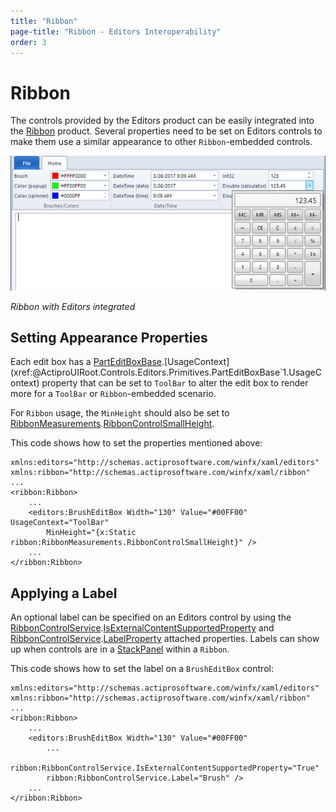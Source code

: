 ```yaml
---
title: "Ribbon"
page-title: "Ribbon - Editors Interoperability"
order: 3
---
```

# Ribbon

The controls provided by the Editors product can be easily integrated into the [Ribbon](xref:@ActiproUIRoot.Controls.Ribbon.Ribbon) product.  Several properties need to be set on Editors controls to make them use a similar appearance to other `Ribbon`-embedded controls.

![Screenshot](../images/ribbon-with-editors.png)

*Ribbon with Editors integrated*

## Setting Appearance Properties

Each edit box has a [PartEditBoxBase<T>](xref:@ActiproUIRoot.Controls.Editors.Primitives.PartEditBoxBase`1).[UsageContext](xref:@ActiproUIRoot.Controls.Editors.Primitives.PartEditBoxBase`1.UsageContext) property that can be set to `ToolBar` to alter the edit box to render more for a `ToolBar` or `Ribbon`-embedded scenario.

For `Ribbon` usage, the `MinHeight` should also be set to [RibbonMeasurements](xref:@ActiproUIRoot.Controls.Ribbon.UI.RibbonMeasurements).[RibbonControlSmallHeight](xref:@ActiproUIRoot.Controls.Ribbon.UI.RibbonMeasurements.RibbonControlSmallHeight).

This code shows how to set the properties mentioned above:

```xaml
xmlns:editors="http://schemas.actiprosoftware.com/winfx/xaml/editors"
xmlns:ribbon="http://schemas.actiprosoftware.com/winfx/xaml/ribbon"
...
<ribbon:Ribbon>
	...
	<editors:BrushEditBox Width="130" Value="#00FF00" UsageContext="ToolBar" 
		MinHeight="{x:Static ribbon:RibbonMeasurements.RibbonControlSmallHeight}" />
	...
</ribbon:Ribbon>
```

## Applying a Label

An optional label can be specified on an Editors control by using the [RibbonControlService](xref:@ActiproUIRoot.Controls.Ribbon.UI.RibbonControlService).[IsExternalContentSupportedProperty](xref:@ActiproUIRoot.Controls.Ribbon.UI.RibbonControlService.IsExternalContentSupportedProperty) and [RibbonControlService](xref:@ActiproUIRoot.Controls.Ribbon.UI.RibbonControlService).[LabelProperty](xref:@ActiproUIRoot.Controls.Ribbon.UI.RibbonControlService.LabelProperty) attached properties.  Labels can show up when controls are in a [StackPanel](xref:@ActiproUIRoot.Controls.Ribbon.Controls.StackPanel) within a `Ribbon`.

This code shows how to set the label on a `BrushEditBox` control:

```xaml
xmlns:editors="http://schemas.actiprosoftware.com/winfx/xaml/editors"
xmlns:ribbon="http://schemas.actiprosoftware.com/winfx/xaml/ribbon"
...
<ribbon:Ribbon>
	...
	<editors:BrushEditBox Width="130" Value="#00FF00"
		...
		ribbon:RibbonControlService.IsExternalContentSupportedProperty="True"
		ribbon:RibbonControlService.Label="Brush" />
	...
</ribbon:Ribbon>
```
